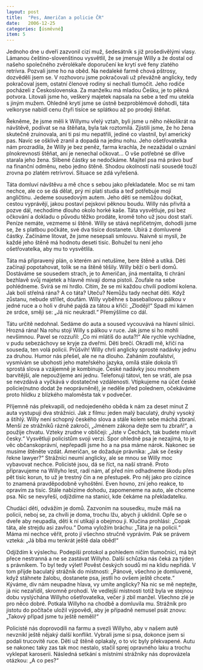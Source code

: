 ```yaml
---
layout: post
title:  "Pes, Američan a policie ČR"
date:   2006-12-25
categories: [úsměvné]
item: 5
---
```

Jednoho dne u dveří zazvonil cizí muž, šedesátník s již prošedivělými vlasy. Lámanou češtino-slovenštinou vysvětlil, že se jmenuje Willy a že dostal od našeho společného zvěrolékaře doporučení ke krytí své feny zlatého retrívra. Pozvali jsme ho na oběd. Na nedaleké farmě chová pštrosy, dozvěděli jsem se. V rozhovoru jsme pokračovali už převážně anglicky, tedy pokračoval jsem, ostatní členové rodiny si nechali tlumočit. Jeho rodiče pocházeli z Československa. Za manželku má mladou Češku, je to pěkná potvora. Litovali jsme ho, veškerý majetek napsala na sebe a teď mu utekla s jiným mužem. Ohledně krytí jsme se ústně bezproblémově dohodli, táta velkoryse nabídl cenu čtyři tisíce se splátkou až po prodeji štěňat.

Řekněme, že jsme měli k Willymu vřelý vztah, byli jsme u něho několikrát na návštěvě, podívat se na štěňata, byla tak roztomilá. Zjistili jsme, že ho žena skutečně zruinovala, ani ti psi mu nepatřili, jediné co vlastnil, byl americký pas. Navíc se ošklivě zranil a dopadá na jednu nohu. Jeho ošetřovatelka nám prozradila, že Willy je bez peněz, farma krachla, že nezažádal o uznání plnokrevnosti štěňat, ani je nenechal očkovat… O vše potřebné se dříve starala jeho žena. Slíbené částky se nedočkáme. Majitel psa má právo buď na finanční odměnu, nebo jedno štěně. Shodou okolností naši sousedé touží zrovna po zlatém retrívrovi. Situace se zdá vyřešená.

Táta domluví návštěvu a mě chce s sebou jako překladatele. Moc se mi tam nechce, ale co se dá dělat, prý mi platí studia a teď potřebuje mojí angličtinu. Jedeme sousedovým autem. Jeho děti se nemůžou dočkat, cestou vyprávějí, jakou postaví pejskovi pěknou boudu. Willy nás přivítá a pozve dál, nechodíme dlouho okolo horké kaše. Táta vysvětluje, psi bez očkování a dokladu o původu těžko prodáte, kromě toho už jsou dost staří. Peníze nemáte, vezmeme si štěně. Willy se stává nepříčetným, dohodli jsme se, že s platbou počkáte, své dva tisíce dostanete. Ubírá z domluvené částky. Začínáme litovat, že jsme nesepsali smlouvu. Naivně si myslí, že každé jeho štěně má hodnotu deseti tisíc. Bohužel tu není jeho ošetřovatelka, aby mu to vysvětlila.

Táta má připravený plán, o kterém ani netušíme, bere štěně a utíká. Děti začínají popotahovat, tolik se na štěně těšily. Willy běží o berli domů. Dostáváme se sousedem strach, je to Američan, jiná mentalita, ti chrání bezhlavě svůj majetek a hlavně mívají doma pistoli. Zoufale na sebe pohlédneme. Svírá se mi hrdlo. Cítím, že se mi každou chvílí podlomí kolena. Jak bolí střelná rána? A co táta? Uteču? Nemůžu tady nechat děti. Když zůstanu, nebude střílet, doufám. Willy vyběhne s baseballovou pálkou v jedné ruce a o holi v druhé pajdá za tátou a křičí: „Zloději!“ Spadl mi kámen ze srdce, směji se: „Já nic neukradl.“ Přemýšlíme co dál.

Tátu určitě nedohnal. Sedáme do auta a soused vycouvává na hlavní silnici. Hrozná rána! Na rohu stojí Willy s pálkou v ruce. Jak jsme si ho mohli nevšimnou. Pavel se rozzuřil: „Co mi mlátíš do auta?!“ Ale rychle vychladne, v pudu sebezáchovy se kryje za dveřmi. Děti brečí. Okradli mě, křičí na souseda, ten volá policii. Průšvih! Willy chrlí anglicky sprosté nadávky jednu za druhou. Humor nás přešel, ale ne na dlouho. Zaháním zoufalství, vysmívám se ubohosti jeho mateřského jazyka, omílá stále dokola tři sprostá slova a vzájemně je kombinuje. České nadávky jsou mnohem barvitější, ale nepoužijeme ani jednu. Telefonuji tátovi, ten se vrátí, ale psa se nevzdává a vyčkává v dostatečné vzdálenosti. Vtipkujeme na účet české policie(nutno dodat že neoprávněně), je neděle před polednem, očekáváme proto hlídku z blízkého maloměsta tak v podvečer.

Příjemně nás překvapili, od nedojedeného oběda k nám za deset minut Z auta vystupují dva strážníci. Jak z filmu: jeden malý baculatý, druhý vysoký a štíhlý. Willy není schopný českého slova a stále kolem sebe máchá zbraní. Menší ze strážníků rázně zakročí, „Jménem zákona dejte sem tu zbraň!“, a použije chvatu. Vzteky zrudne v obličeji: „Jste v Čechách, tak budete mluvit česky.“ Vysvětluji policistům svoji verzi. Spor ohledně psa je nezajímá, to je věc občanskoprávní, nepřepadli jsme ho a na psa máme nárok. Nakonec se musíme štěněte vzdát. Američan, se dožaduje právníka: „Jak se česky řekne lawyer?“ Strážníci neumí anglicky, ale se mnou se Willy moc vybavovat nechce. Policisté jsou, dá se říct, na naší straně. Proto připravujeme na Willyho lest, radí nám, ať před ním odhadneme škodu přes pět tisíc korun, to už je trestný čin a ne přestupek. Pro něj jako pro cizince to znamená pravděpodobně vyhoštění. Even hovno, zní jeho reakce, to opravím za tisíc. Stále nabízíme dohodu, zapomeneme na auto, ale chceme psa. Nic se nevyřeší, odjíždíme na stanici, kde čekáme na překladatelku.

Chudáci děti, odvážím je domů. Zazvoním na sousedku, muže máš na policii, neboj se, za chvíli je doma, trochu lžu, abych ji uklidnil. Opře se o dveře aby neupadla, děti k ní utíkají a obejmou ji. Klučina prohlásí: „Copak táta, ale strejdu asi zavřou.“ Doma vyložím bráchu: „Táta je na policii.“ Máma mi nechce věřit, proto jí všechno stručně vyprávím. Pak se právem vzteká: „Já blbá mu tenkrát ještě dala oběd!“

Odjíždím k výslechu. Podepíši protokol a pohledem ničím tlumočnici, má být přece nestranná a ne se zastávat Willyho. Další schůzka nás čeká za týden s právníkem. To byl tedy výlet! Pověst českých soudů mi na klidu nepřidá. V tom přijde baculatý strážník do místnosti: „Pánové, všechno je domluvené, když stáhnete žalobu, dostanete psa, jestli ho ovšem ještě chcete.“ Kýváme, div nám neupadne hlava, vy umíte anglicky? Na nic se mě neptejte, já nic nezařídil, skromně prohodí. Ve vedlejší místnosti totiž byla ve stejnou dobu vyslýchána Willyho ošetřovatelka, večer ji zbil manžel. Všechno zlé je pro něco dobré. Potkala Willyho na chodbě a domluvila mu. Strážník pro jistotu do počítače uložil výpovědi, aby je případně nemusel psát znovu: „Takový případ jsme tu ještě neměli!“

Policisté nás doprovodili na farmu a svezli Willyho, aby v našem autě nevznikl ještě nějaký další konflikt. Vybrali jsme si psa, dokonce jsem si podali trucovitě ruce. Děti už štěně oplakaly, o to víc byly překvapené. Autu se nakonec taky zas tak moc nestalo, stačil sprej opravného laku a trochu vyklepat karoserii. Následná setkání s místními strážníky nás doprovázela otázkou: „A co pes?“